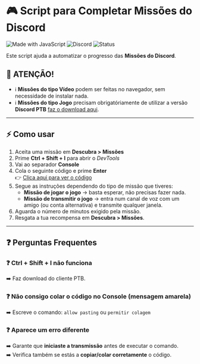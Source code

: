 # 🎮 Script para Completar Missões do Discord

![Made with JavaScript](https://img.shields.io/badge/Made%20with-JavaScript-yellow?style=for-the-badge&logo=javascript)
![Discord](https://img.shields.io/badge/Discord-7289DA?style=for-the-badge&logo=discord&logoColor=white)
![Status](https://img.shields.io/badge/Estado-Experimental-orange?style=for-the-badge)

Este script ajuda a automatizar o progresso das **Missões do Discord**.  

## 🧪 ATENÇÃO!
- ℹ️ **Missões do tipo Vídeo** podem ser feitas no navegador, sem necessidade de instalar nada.
- ℹ️ **Missões do tipo Jogo** precisam obrigatóriamente de utilizar a versão **Discord PTB** [faz o download aqui](https://discord.com/api/download/ptb).  

---

## ⚡ Como usar
1. Aceita uma missão em **Descubra > Missões**  
2. Prime **Ctrl + Shift + I** para abrir o *DevTools*  
3. Vai ao separador **Console**  
4. Cola o seguinte código e prime **Enter**  
   👉 [Clica aqui para ver o código](./code.js)  
5. Segue as instruções dependendo do tipo de missão que tiveres:
   - **Missão de jogar o jogo** → basta esperar, não precisas fazer nada.  
   - **Missão de transmitir o jogo** → entra num canal de voz com um amigo (ou conta alternativa) e transmite qualquer janela.  
6. Aguarda o número de minutos exigido pela missão.  
7. Resgata a tua recompensa em **Descubra > Missões**.  

---

## ❓ Perguntas Frequentes

### ❓ Ctrl + Shift + I não funciona
➡️ Faz download do cliente PTB.

### ❓ Não consigo colar o código no Console (mensagem amarela)
➡️ Escreve o comando: `allow pasting` ou `permitir colagem`

### ❓ Aparece um erro diferente
➡️ Garante que **iniciaste a transmissão** antes de executar o comando.  
➡️ Verifica também se estás a **copiar/colar corretamente** o código.  

